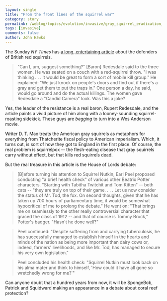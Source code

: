 ```yaml
---
layout: single 
title: "From the front lines of the squirrel war" 
category: story
permalink: /weblog/topics/evolution/invasive/gray_squirrel_eradication_2007.html
tags: [invasive] 
comments: false 
author: John Hawks 
---
```



<p>
The Sunday <i>NY Times</i> has <a href="http://www.nytimes.com/2007/10/07/magazine/07squirrels-t.html">a long, entertaining article</a> about the defenders of British red squirrels. 
</p>

<blockquote>"Can I, um, suggest something?" [Baron] Redesdale said to the three women. He was seated on a couch with a red-squirrel throw. "I was thinking . . . it would be great to form a sort of mobile kill group." He explained: "We just knock on people's doors and find out if there's a gray and get them to put the traps in." One person a day, he said, would go around and do the actual killings. The women gave Redesdale a "Candid Camera" look. Was this a joke?</blockquote>

<p>
Yes, the leader of the resistance is a real baron, Rupert Redesdale, and the article paints a vivid picture of him along with a looney-sounding squirrel-roasting sidekick. These guys are <i>begging</i> to turn into a Wes Anderson movie. 
</p>

<p>
Writer D. T. Max treats the American gray squirrels as metaphors for everything from Thatcherite fiscal policy to American imperialism. Which, it turns out, is sort of how they got to England in the first place. Of course, the real problem is squirrelpox -- the flesh-eating disease that gray squirrels carry without effect, but that kills red squirrels dead. 
</p>

<p>
But the real treasure in this article is the House of Lords debate: 
</p>

<blockquote>[B]efore turning his attention to Squirrel Nutkin, Earl Peel proposed conducting "a brief health check" of various other Beatrix Potter characters. "Starting with Tabitha Twitchit and Tom Kitten" -- both cats -- "they are truly on top of their game. . . . Let us now consider the status of Mr. Tod, the fox. On second thoughts, given that he has taken up 700 hours of parliamentary time, it would be somewhat hypocritical of me to prolong the debate." He went on: "That brings me on seamlessly to the other really controversial character that graced the class of 1912 -- and that of course is Tommy Brock," Potter's badger. "Hasn't he done well?"</blockquote>

<blockquote>Peel continued: "Despite suffering from and carrying tuberculosis, he has successfully managed to establish himself in the hearts and minds of the nation as being more important than dairy cows or, indeed, farmers' livelihoods, and like Mr. Tod, has managed to secure his very own legislation."</blockquote>

<blockquote>Peel concluded his health check: "Squirrel Nutkin must look back on his alma mater and think to himself, 'How could it have all gone so wretchedly wrong for me?'"</blockquote>

<p>
Can anyone doubt that a hundred years from now, it will be SpongeBob, Patrick and Squidward making an appearance in a debate about coral reef protection?
</p>


